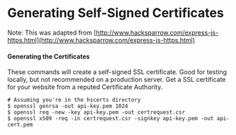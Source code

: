 Generating Self-Signed Certificates
================

Note: This was adapted from [http://www.hacksparrow.com/express-js-https.html](http://www.hacksparrow.com/express-js-https.html)

#### Generating the Certificates
These commands will create a self-signed SSL certificate. Good for testing locally, but not recommended on a production server. Get a SSL certificate for your website from a reputed Certificate Authority.

```
# Assuming you're in the hscerts directory
$ openssl genrsa -out api-key.pem 1024
$ openssl req -new -key api-key.pem -out certrequest.csr
$ openssl x509 -req -in certrequest.csr -signkey api-key.pem -out api-cert.pem
```